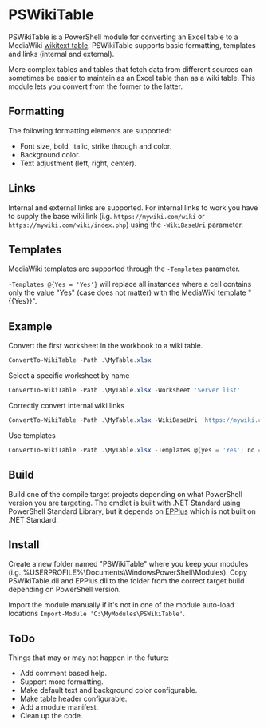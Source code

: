 # PSWikiTable

PSWikiTable is a PowerShell module for converting an Excel table to a MediaWiki [wikitext table](https://meta.wikimedia.org/wiki/Help:Table). PSWikiTable supports basic formatting, templates and links (internal and external).

More complex tables and tables that fetch data from different sources can sometimes be easier to maintain as an Excel table than as a wiki table. This module lets you convert from the former to the latter.

## Formatting

The following formatting elements are supported:

* Font size, bold, italic, strike through and color.
* Background color.
* Text adjustment (left, right, center).

## Links

Internal and external links are supported. For internal links to work you have to supply the base wiki link (i.g. ``https://mywiki.com/wiki`` or ``https://mywiki.com/wiki/index.php``) using the ``-WikiBaseUri`` parameter.

## Templates

MediaWiki templates are supported through the ``-Templates`` parameter.

``-Templates @{Yes = 'Yes'}`` will replace all instances where a cell contains only the value "Yes" (case does not matter) with the MediaWiki template "{{Yes}}".

## Example

Convert the first worksheet in the workbook to a wiki table.

```powershell
ConvertTo-WikiTable -Path .\MyTable.xlsx
```

Select a specific worksheet by name

```powershell
ConvertTo-WikiTable -Path .\MyTable.xlsx -Worksheet 'Server list'
```

Correctly convert internal wiki links

```powershell
ConvertTo-WikiTable -Path .\MyTable.xlsx -WikiBaseUri 'https://mywiki.com/wiki/index.php'
```

Use templates

```powershell
ConvertTo-WikiTable -Path .\MyTable.xlsx -Templates @{yes = 'Yes'; no = 'No'; warn = 'Warning'}
```

## Build

Build one of the compile target projects depending on what PowerShell version you are targeting. The cmdlet is built with .NET Standard using PowerShell Standard Library, but it depends on [EPPlus](https://github.com/EPPlusSoftware/EPPlus) which is not built on .NET Standard.

## Install

Create a new folder named "PSWikiTable" where you keep your modules (i.g. %USERPROFILE%\Documents\WindowsPowerShell\Modules). Copy PSWikiTable.dll and EPPlus.dll to the folder from the correct target build depending on PowerShell version.

Import the module manually if it's not in one of the module auto-load locations ``Import-Module 'C:\MyModules\PSWikiTable'``.

## ToDo

Things that may or may not happen in the future:

* Add comment based help.
* Support more formatting.
* Make default text and background color configurable.
* Make table header configurable.
* Add a module manifest.
* Clean up the code.

